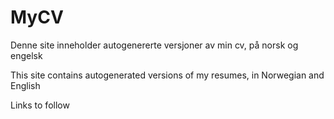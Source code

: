 ﻿# MyCV
Denne site inneholder autogenererte versjoner av min cv, på norsk og engelsk

This site contains autogenerated versions of my resumes, in Norwegian and English

Links to follow